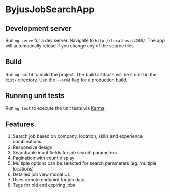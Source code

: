 # ByjusJobSearchApp

## Development server

Run `ng serve` for a dev server. Navigate to `http://localhost:4200/`. The app will automatically reload if you change any of the source files.

## Build

Run `ng build` to build the project. The build artifacts will be stored in the `dist/` directory. Use the `--prod` flag for a production build.

## Running unit tests

Run `ng test` to execute the unit tests via [Karma](https://karma-runner.github.io).


## Features

1. Search job based on company, location, skills and experience combinations.
2. Responsive design
3. Searchable input fields for job search parameters
4. Pagination with count display
5. Multiple options can be selected for search parameters (eg. multiple locations)
6. Detailed job view modal UI.
7. Uses remote endpoint for job data.
8. Tags for old and expiring jobs